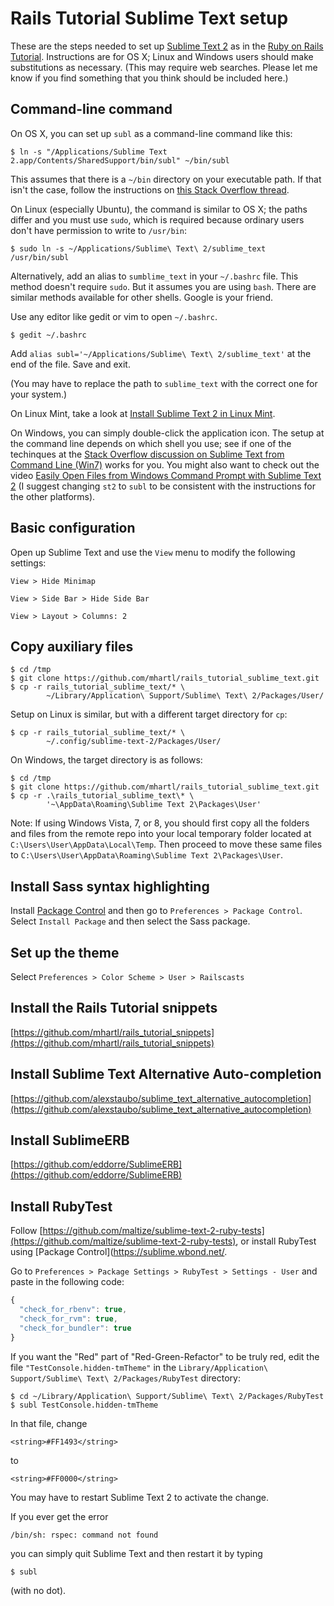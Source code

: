 # Rails Tutorial Sublime Text setup

These are the steps needed to set up [Sublime Text 2](http://www.sublimetext.com/) as in the [Ruby on Rails Tutorial](http://ruby.railstutorial.org). Instructions are for OS X; Linux and Windows users should make substitutions as necessary. (This may require web searches. Please let me know if you find something that you think should be included here.)

## Command-line command

On OS X, you can set up `subl` as a command-line command like this:

    $ ln -s "/Applications/Sublime Text 2.app/Contents/SharedSupport/bin/subl" ~/bin/subl

This assumes that there is a `~/bin` directory on your executable path. If that isn't the case, follow the instructions on [this Stack Overflow thread](http://stackoverflow.com/questions/13655343/sublime-text-2-os-x-command-line).

On Linux (especially Ubuntu), the command is similar to OS X; the paths differ and you must use `sudo`, which is required because ordinary users don't have permission to write to `/usr/bin`:

    $ sudo ln -s ~/Applications/Sublime\ Text\ 2/sublime_text /usr/bin/subl

Alternatively, add an alias to `sumblime_text` in your `~/.bashrc` file.  This method doesn't require `sudo`. But it assumes you are using `bash`. There are similar methods available for other shells. Google is your friend.

Use any editor like gedit or vim to open `~/.bashrc`.

    $ gedit ~/.bashrc

Add `alias subl='~/Applications/Sublime\ Text\ 2/sublime_text'` at the end of the file. Save and exit.

(You may have to replace the path to `sublime_text` with the correct one for your system.)

On Linux Mint, take a look at [Install Sublime Text 2 in Linux Mint](http://www.codeproject.com/Articles/582849/InstallingplusSublimeplusTextplus-plusonplusLinuxp).

On Windows, you can simply double-click the application icon. The setup at the command line depends on which shell you use; see if one of the techinques at the [Stack Overflow discussion on Sublime Text from Command Line (Win7)](http://stackoverflow.com/questions/9440639/sublime-text-from-command-line-win7) works for you. You might also want to check out the video [Easily Open Files from Windows Command Prompt with Sublime Text 2](http://youtu.be/zcUpdw5_uSY) (I suggest changing `st2` to `subl` to be consistent with the instructions for the other platforms).

## Basic configuration

Open up Sublime Text and use the `View` menu to modify the following settings:

`View > Hide Minimap`

`View > Side Bar > Hide Side Bar`

`View > Layout > Columns: 2`

## Copy auxiliary files

    $ cd /tmp
    $ git clone https://github.com/mhartl/rails_tutorial_sublime_text.git
    $ cp -r rails_tutorial_sublime_text/* \
            ~/Library/Application\ Support/Sublime\ Text\ 2/Packages/User/

Setup on Linux is similar, but with a different target directory for `cp`:

    $ cp -r rails_tutorial_sublime_text/* \
            ~/.config/sublime-text-2/Packages/User/

On Windows, the target directory is as follows:

    $ cd /tmp
    $ git clone https://github.com/mhartl/rails_tutorial_sublime_text.git
    $ cp -r .\rails_tutorial_sublime_text\* \
            '~\AppData\Roaming\Sublime Text 2\Packages\User'

Note: If using Windows Vista, 7, or 8, you should first copy all the folders and files from the remote repo into your local temporary folder located at `C:\Users\User\AppData\Local\Temp`. Then proceed to move these same files to `C:\Users\User\AppData\Roaming\Sublime Text 2\Packages\User`.

## Install Sass syntax highlighting

Install [Package Control](https://sublime.wbond.net/) and then go to `Preferences > Package Control`. Select `Install Package` and then select the Sass package.

## Set up the theme

Select `Preferences > Color Scheme > User > Railscasts`

## Install the Rails Tutorial snippets

[https://github.com/mhartl/rails_tutorial_snippets](https://github.com/mhartl/rails_tutorial_snippets)

## Install Sublime Text Alternative Auto-completion

[https://github.com/alexstaubo/sublime_text_alternative_autocompletion](https://github.com/alexstaubo/sublime_text_alternative_autocompletion)

## Install SublimeERB

[https://github.com/eddorre/SublimeERB](https://github.com/eddorre/SublimeERB)

## Install RubyTest

Follow [https://github.com/maltize/sublime-text-2-ruby-tests](https://github.com/maltize/sublime-text-2-ruby-tests), or install RubyTest using [Package Control](https://sublime.wbond.net/.

Go to `Preferences > Package Settings > RubyTest > Settings - User` and paste in the following code:

```javascript
{
  "check_for_rbenv": true,
  "check_for_rvm": true,
  "check_for_bundler": true
}
```

If you want the "Red" part of "Red-Green-Refactor" to be truly red, edit the file `"TestConsole.hidden-tmTheme"` in the `Library/Application\ Support/Sublime\ Text\ 2/Packages/RubyTest` directory:

    $ cd ~/Library/Application\ Support/Sublime\ Text\ 2/Packages/RubyTest
    $ subl TestConsole.hidden-tmTheme

In that file, change

    <string>#FF1493</string>

to

    <string>#FF0000</string>

You may have to restart Sublime Text 2 to activate the change.

If you ever get the error

    /bin/sh: rspec: command not found

you can simply quit Sublime Text and then restart it by typing

    $ subl

(with no dot).